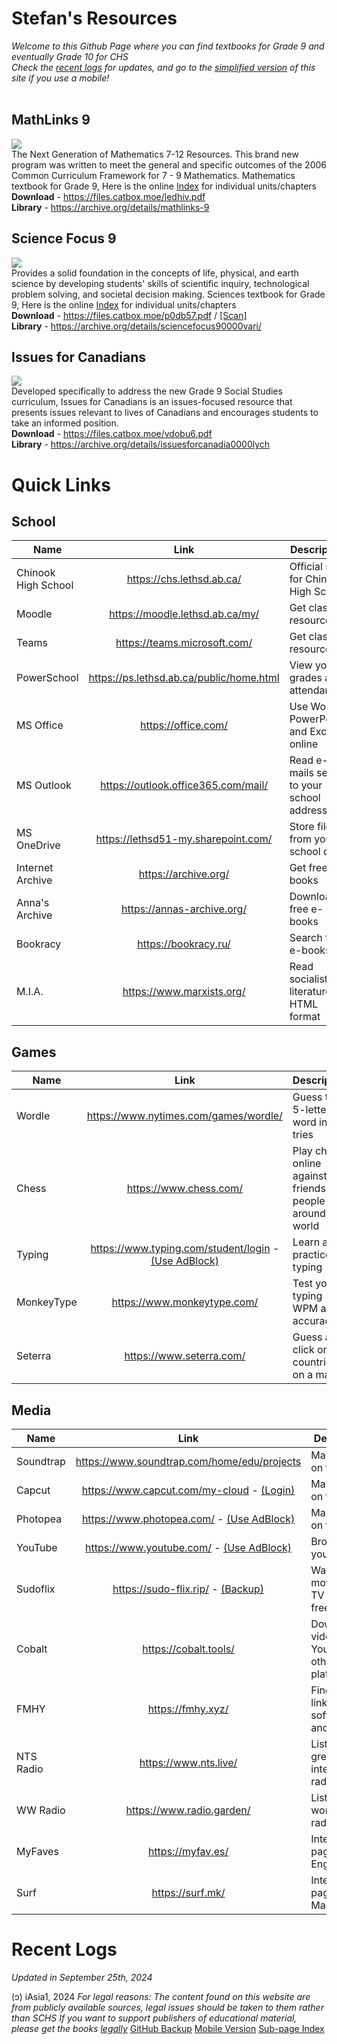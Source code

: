 # Stefan's Resources
*Welcome to this Github Page where you can find textbooks for Grade 9 and eventually Grade 10 for CHS <br>
Check the [recent logs](https://rentry.co/schs#recent-logs) for updates, and go to the [simplified version](https://rentry.co/schs-mobi) of this site if you use a mobile! <br>*
<br>

## MathLinks 9
![](https://i.ibb.co/DM5Qyn2/ezgif-2-d08c039abb.jpg) <br>
The Next Generation of Mathematics 7-12 Resources. This brand new program was written to meet the general and specific outcomes of the 2006 Common Curriculum Framework for 7 - 9 Mathematics. Mathematics textbook for Grade 9, Here is the online [Index](https://learningcentre.nelson.com/student/9780070973404/9780070973404.htm) for individual units/chapters <br>
**Download** - https://files.catbox.moe/ledhiv.pdf <br>
**Library** - https://archive.org/details/mathlinks-9 <br>

## Science Focus 9
![](https://i.ibb.co/mSLQhMz/610ns-L2-G-L-AC-UF10001000-QL80-ezgif-com-resize.jpg) <br>
Provides a solid foundation in the concepts of life, physical, and earth science by developing students' skills of scientific inquiry, technological problem solving, and societal decision making. Sciences textbook for Grade 9, Here is the online [Index]( https://www.learnalberta.ca/content/seetbsf9/html/ScienceFocus9/default.html) for individual units/chapters <br>
**Download** - https://files.catbox.moe/p0db57.pdf / [[Scan]](https://files.catbox.moe/ru4id8.pdf) <br>
**Library** - https://archive.org/details/sciencefocus90000vari/ <br>

## Issues for Canadians
![](https://i.ibb.co/ZBHNVw4/ezgif-1-94314cd544.jpg) <br>
Developed specifically to address the new Grade 9 Social Studies curriculum, Issues for Canadians is an issues-focused resource that presents issues relevant to lives of Canadians and encourages students to take an informed position. <br>
**Download** - https://files.catbox.moe/vdobu6.pdf <br>
**Library** - https://archive.org/details/issuesforcanadia0000lych <br>

# Quick Links

## School
Name | Link | Description
---|:---:|---
Chinook High School | https://chs.lethsd.ab.ca/ | Official site for Chinook High School
Moodle | https://moodle.lethsd.ab.ca/my/ | Get class resources
Teams | https://teams.microsoft.com/ | Get class resources
PowerSchool | https://ps.lethsd.ab.ca/public/home.html | View your grades and attendances
MS Office | https://office.com/ | Use Word, PowerPoint, and Excel online
MS Outlook | https://outlook.office365.com/mail/ | Read e-mails sent to your school address
MS OneDrive | https://lethsd51-my.sharepoint.com/ | Store files from your school drive
Internet Archive | https://archive.org/ | Get free e-books
Anna's Archive | https://annas-archive.org/ | Download free e-books
Bookracy | https://bookracy.ru/ | Search free e-books
M.I.A. | https://www.marxists.org/ | Read socialist literature in HTML format

## Games
Name | Link | Description
---|:---:|---
Wordle | https://www.nytimes.com/games/wordle/ | Guess the 5-letter word in 6 tries
Chess | https://www.chess.com/ | Play chess online against friends or people around the world
Typing | https://www.typing.com/student/login - [(Use AdBlock)](https://ublockorigin.com/) | Learn and practice typing
MonkeyType | https://www.monkeytype.com/ | Test your typing WPM and accuracy
Seterra | https://www.seterra.com/ | Guess and click on countries on a map

## Media
Name | Link | Description
---|:---:|---
Soundtrap | https://www.soundtrap.com/home/edu/projects | Make music on the web
Capcut | https://www.capcut.com/my-cloud - [(Login)](https://www.capcut.com/login) | Make videos on the web
Photopea | https://www.photopea.com/ - [(Use AdBlock)](https://ublockorigin.com/) | Make photos on the web
YouTube | https://www.youtube.com/ - [(Use AdBlock)](https://ublockorigin.com/) | Broadcast yourself 
Sudoflix | https://sudo-flix.rip/ - [(Backup)](https://rentry.co/schs-sp1) | Watch every movie and TV show for free
Cobalt | https://cobalt.tools/ | Download videos on YouTube and other platforms
FMHY | https://fmhy.xyz/ | Find great links, software, and tools
NTS Radio | https://www.nts.live/ | Listen to great internet radio
WW Radio | https://www.radio.garden/ | Listen to worldwide radio
MyFaves | https://myfav.es/ | Internet start page (in English)
Surf | https://surf.mk/ | Internet start page (in Macedonian)


# Recent Logs
*Updated in September 25th, 2024*

(ɔ) iAsia1, 2024 
*For legal reasons: The content found on this website are from publicly available sources, legal issues should be taken to them rather than SCHS
If you want to support publishers of educational material, please get the books [legally](https://www.mheducation.ca/)*
[GitHub Backup](https://github.com/iAsia1/schs) 
[Mobile Version](https://rentry.co/schs-mobi)
[Sub-page Index](https://rentry.co/schs-sp0)
